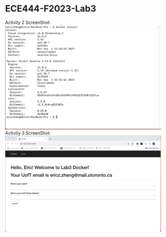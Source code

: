 # ECE444-F2023-Lab3   
Activity 2 ScreenShot:    
![alt text](lab3_screenshot/activity2.png "Activity 2 ScreenShot")    
Activity 3 ScreenShot:    
![alt text](lab3_screenshot/activity3.png "Activity 2 ScreenShot")    

